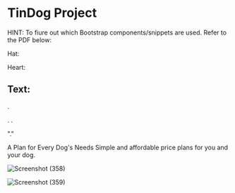 # TinDog Project

HINT: To fiure out which Bootstrap components/snippets are used. Refer to the PDF below:

Hat:


Heart:


## Text:




.

.
.

"."


A Plan for Every Dog's Needs
Simple and affordable price plans for you and your dog.


![Screenshot (358)](https://github.com/2115425Amar/BootstrapDogFunding/assets/113373133/1b17081c-f12b-476e-84e5-6f66be23f42f)


![Screenshot (359)](https://github.com/2115425Amar/BootstrapDogFunding/assets/113373133/12b891f9-317f-467f-bb96-2726e148d850)

 
 
